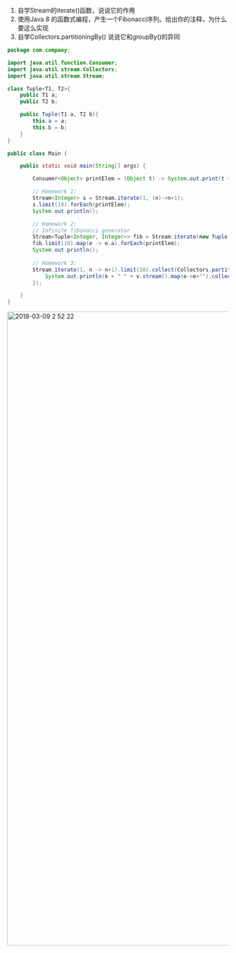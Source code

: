 
1. 自学Stream的iterate()函数，说说它的作用
2. 使用Java 8 的函数式编程，产生一个Fibonacci序列。给出你的注释，为什么要这么实现
3. 自学Collectors.partitioningBy() 说说它和groupBy()的异同



```java
package com.company;

import java.util.function.Consumer;
import java.util.stream.Collectors;
import java.util.stream.Stream;

class Tuple<T1, T2>{
    public T1 a;
    public T2 b;

    public Tuple(T1 a, T2 b){
        this.a = a;
        this.b = b;
    }
}

public class Main {

    public static void main(String[] args) {

        Consumer<Object> printElem = (Object t) -> System.out.print(t + " ");

        // Homework 1:
        Stream<Integer> s = Stream.iterate(1, (n)->n+1);
        s.limit(10).forEach(printElem);
        System.out.println();

        // Homework 2:
        // Infinite fibonacci generator
        Stream<Tuple<Integer, Integer>> fib = Stream.iterate(new Tuple(1, 1), (a) -> new Tuple(a.b, a.a + a.b));
        fib.limit(10).map(e -> e.a).forEach(printElem);
        System.out.println();
        
        // Homework 3:
        Stream.iterate(1, n -> n+1).limit(10).collect(Collectors.partitioningBy((Integer e) -> e %2 == 0)).forEach((k, v) -> {
            System.out.println(k + " " + v.stream().map(e->e+"").collect(Collectors.joining(",")));
        });

    }
}


```

<img width="1440" alt="2018-03-09 2 52 22" src="https://user-images.githubusercontent.com/4426319/37194518-8aa1c084-23a9-11e8-995e-54fe0623a2da.png">


